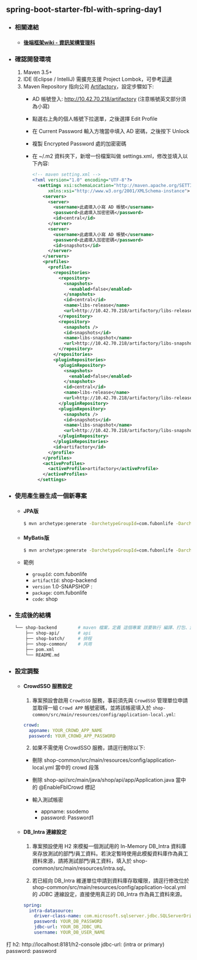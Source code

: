 ## spring-boot-starter-fbl-with-spring-day1
  - ### 相關連結
    - #### [後端框架wiki - 資訊架構管理科](https://km.fubonlife.com.tw/confluence/pages/viewpage.action?pageId=791222107) 

  - ### 確認開發環境
    1. Maven 3.5+
    2. IDE (Eclipse / IntelliJ) 需擴充支援 Project Lombok，可參考[這邊](https://www.baeldung.com/lombok-ide)
    3. Maven Repository 指向公司 [Artifactory](http://10.42.70.218/artifactory)，設定步驟如下:
        - AD 帳號登入: http://10.42.70.218/artifactory (注意帳號英文部分須為小寫)
        - 點選右上角的個人帳號下拉選單，之後選擇 Edit Profile
        - 在 Current Password 輸入方塊當中填入 AD 密碼，之後按下 Unlock
        - 複製 Encrypted Password 處的加密密碼
        - 在 ~/.m2 資料夾下，新增一份檔案叫做 settings.xml，修改並填入以下內容:

          ```xml
          <!-- maven setting.xml -->
          <?xml version="1.0" encoding="UTF-8"?>
            <settings xsi:schemaLocation="http://maven.apache.org/SETTINGS/1.1.0 http://maven.apache.org/xsd/settings-1.1.0.xsd" xmlns="http://maven.apache.org/SETTINGS/1.1.0"
                xmlns:xsi="http://www.w3.org/2001/XMLSchema-instance">
              <servers>
                <server>
                  <username>此處填入小寫 AD 帳號</username>
                  <password>此處填入加密密碼</password>
                  <id>central</id>
                </server>
                <server>
                  <username>此處填入小寫 AD 帳號</username>
                  <password>此處填入加密密碼</password>
                  <id>snapshots</id>
                </server>
              </servers>
              <profiles>
                <profile>
                  <repositories>
                    <repository>
                      <snapshots>
                        <enabled>false</enabled>
                      </snapshots>
                      <id>central</id>
                      <name>libs-release</name>
                      <url>http://10.42.70.218/artifactory/libs-release</url>
                    </repository>
                    <repository>
                      <snapshots />
                      <id>snapshots</id>
                      <name>libs-snapshot</name>
                      <url>http://10.42.70.218/artifactory/libs-snapshot</url>
                    </repository>
                  </repositories>
                  <pluginRepositories>
                    <pluginRepository>
                      <snapshots>
                        <enabled>false</enabled>
                      </snapshots>
                      <id>central</id>
                      <name>libs-release</name>
                      <url>http://10.42.70.218/artifactory/libs-release</url>
                    </pluginRepository>
                    <pluginRepository>
                      <snapshots />
                      <id>snapshots</id>
                      <name>libs-snapshot</name>
                      <url>http://10.42.70.218/artifactory/libs-snapshot</url>
                    </pluginRepository>
                  </pluginRepositories>
                  <id>artifactory</id>
                </profile>
              </profiles>
              <activeProfiles>
                <activeProfile>artifactory</activeProfile>
              </activeProfiles>
            </settings>
          ```

  - ### 使用產生器生成一個新專案
    - #### JPA版
      ```sh
      $ mvn archetype:generate -DarchetypeGroupId=com.fubonlife -DarchetypeArtifactId=spring-boot-starter-fbl-archetype -DarchetypeVersion=1.1.2
      ```

    - #### MyBatis版
      ```sh
      $ mvn archetype:generate -DarchetypeGroupId=com.fubonlife -DarchetypeArtifactId=spring-boot-starter-fbl-mybatis-dev-archetype -DarchetypeVersion=1.1.1
      ```

    - 範例
      - `groupId`: com.fubonlife
      - `artifactId`: shop-backend
      - `version` 1.0-SNAPSHOP : 
      - `package`: com.fubonlife
      - `code`: shop

  - ### 生成後的結構
    ```sh
    └── shop-backend        # maven 檔案，定義 這個專案 該要執行 編譯、打包、測試、部署 生命週期
        ├── shop-api/       # api
        ├── shop-batch/     # 排程
        ├── shop-common/    # 共用
        ├── pom.xml
        └── README.md
    ```

  - ### 設定調整
    - #### CrowdSSO 服務設定
      1. 專案預設會啟用 `CrowdSSO` 服務，事前須先與 `CrowdSSO` 管理單位申請並取得一組 `Crowd APP` 帳號密碼，並將該帳密填入於 `shop-common/src/main/resources/config/application-local.yml`:
      ```yml
      crowd:
        appname: YOUR_CROWD_APP_NAME
        password: YOUR_CROWD_APP_PASSWORD
      ```

      2. 如果不需使用 CrowdSSO 服務，請逕行刪除以下:
        - 刪除 shop-common/src/main/resources/config/application-local.yml 當中的 crowd 段落
        - 刪除 shop-api/src/main/java/shop/api/app/Application.java 當中的 @EnableFblCrowd 標記

      - 輸入測試帳密
        - appname: ssodemo
        - password: Password1

    - #### DB_Intra 連線設定
      1. 專案預設使用 H2 來模擬一個測試用的 In-Memory DB_Intra 資料庫來存放測試的部門/員工資料。若決定暫時使用此模擬資料庫作為員工資料來源，請將測試部門/員工資料，填入於 shop-common/src/main/resources/intra.sql。

      2. 若已經向 DB_Intra 維運單位申請到資料庫存取權限，請逕行修改位於 shop-common/src/main/resources/config/application-local.yml 的 JDBC 連線設定，直接使用真正的 DB_Intra 作為員工資料來源。

      ```yml
      spring:
        intra-datasource:
          driver-class-name: com.microsoft.sqlserver.jdbc.SQLServerDriver
          password: YOUR_DB_PASSWORD
          jdbc-url: YOUR_DB_JDBC_URL
          username: YOUR_DB_USER_NAME
      ```




打 h2: http://localhost:8181/h2-console 
jdbc-url:  (intra  or  primary)   
password: password


